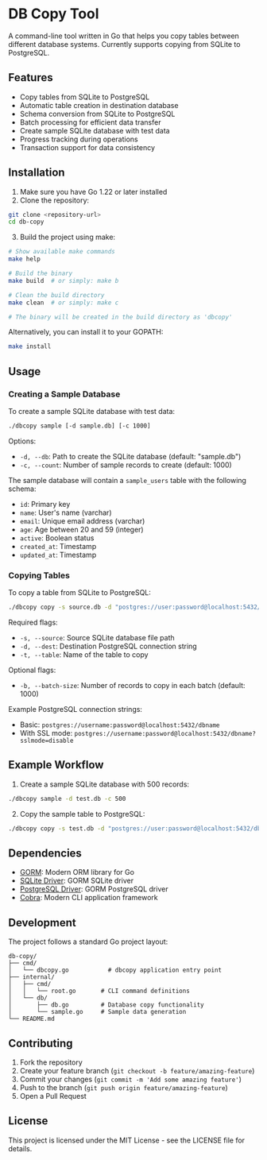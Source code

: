 # DB Copy Tool

A command-line tool written in Go that helps you copy tables between different database systems. Currently supports copying from SQLite to PostgreSQL.

## Features

- Copy tables from SQLite to PostgreSQL
- Automatic table creation in destination database
- Schema conversion from SQLite to PostgreSQL
- Batch processing for efficient data transfer
- Create sample SQLite database with test data
- Progress tracking during operations
- Transaction support for data consistency

## Installation

1. Make sure you have Go 1.22 or later installed
2. Clone the repository:
```bash
git clone <repository-url>
cd db-copy
```

3. Build the project using make:
```bash
# Show available make commands
make help

# Build the binary
make build  # or simply: make b

# Clean the build directory
make clean  # or simply: make c

# The binary will be created in the build directory as 'dbcopy'
```

Alternatively, you can install it to your GOPATH:
```bash
make install
```

## Usage

### Creating a Sample Database

To create a sample SQLite database with test data:

```bash
./dbcopy sample [-d sample.db] [-c 1000]
```

Options:
- `-d, --db`: Path to create the SQLite database (default: "sample.db")
- `-c, --count`: Number of sample records to create (default: 1000)

The sample database will contain a `sample_users` table with the following schema:
- `id`: Primary key
- `name`: User's name (varchar)
- `email`: Unique email address (varchar)
- `age`: Age between 20 and 59 (integer)
- `active`: Boolean status
- `created_at`: Timestamp
- `updated_at`: Timestamp

### Copying Tables

To copy a table from SQLite to PostgreSQL:

```bash
./dbcopy copy -s source.db -d "postgres://user:password@localhost:5432/dbname" -t table_name [-b batch_size]
```

Required flags:
- `-s, --source`: Source SQLite database file path
- `-d, --dest`: Destination PostgreSQL connection string
- `-t, --table`: Name of the table to copy

Optional flags:
- `-b, --batch-size`: Number of records to copy in each batch (default: 1000)

Example PostgreSQL connection strings:
- Basic: `postgres://username:password@localhost:5432/dbname`
- With SSL mode: `postgres://username:password@localhost:5432/dbname?sslmode=disable`

## Example Workflow

1. Create a sample SQLite database with 500 records:
```bash
./dbcopy sample -d test.db -c 500
```

2. Copy the sample table to PostgreSQL:
```bash
./dbcopy copy -s test.db -d "postgres://user:password@localhost:5432/dbname" -t "sample_users"
```

## Dependencies

- [GORM](https://gorm.io/): Modern ORM library for Go
- [SQLite Driver](https://github.com/gorm-io/sqlite): GORM SQLite driver
- [PostgreSQL Driver](https://github.com/gorm-io/postgres): GORM PostgreSQL driver
- [Cobra](https://github.com/spf13/cobra): Modern CLI application framework

## Development

The project follows a standard Go project layout:
```
db-copy/
├── cmd/
│   └── dbcopy.go           # dbcopy application entry point
├── internal/
│   ├── cmd/
│   │   └── root.go       # CLI command definitions
│   └── db/
│       ├── db.go         # Database copy functionality
│       └── sample.go     # Sample data generation
└── README.md
```

## Contributing

1. Fork the repository
2. Create your feature branch (`git checkout -b feature/amazing-feature`)
3. Commit your changes (`git commit -m 'Add some amazing feature'`)
4. Push to the branch (`git push origin feature/amazing-feature`)
5. Open a Pull Request

## License

This project is licensed under the MIT License - see the LICENSE file for details.

